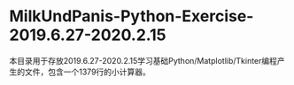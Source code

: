 # MilkUndPanis-Python-Exercise-2019.6.27-2020.2.15
本目录用于存放2019.6.27-2020.2.15学习基础Python/Matplotlib/Tkinter编程产生的文件，包含一个1379行的小计算器。
